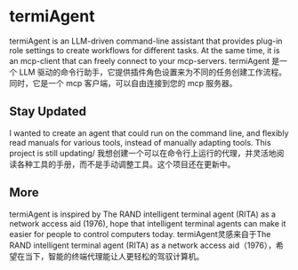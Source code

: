 # termiAgent
termiAgent is an LLM-driven command-line assistant that provides plug-in role settings to create workflows for different tasks. At the same time, it is an mcp-client that can freely connect to your mcp-servers.
termiAgent 是一个 LLM 驱动的命令行助手，它提供插件角色设置来为不同的任务创建工作流程。同时，它是一个 mcp 客户端，可以自由连接到您的 mcp 服务器。

## Stay Updated
I wanted to create an agent that could run on the command line, and flexibly read manuals for various tools, instead of manually adapting tools. This project is still updating/
我想创建一个可以在命令行上运行的代理，并灵活地阅读各种工具的手册，而不是手动调整工具。这个项目还在更新中。

## More
termiAgent is inspired by The RAND intelligent terminal agent (RITA) as a network access aid (1976), hope that intelligent terminal agents can make it easier for people to control computers today.
termiAgent灵感来自于The RAND intelligent terminal agent (RITA) as a network access aid（1976），希望在当下，智能的终端代理能让人更轻松的驾驭计算机。
